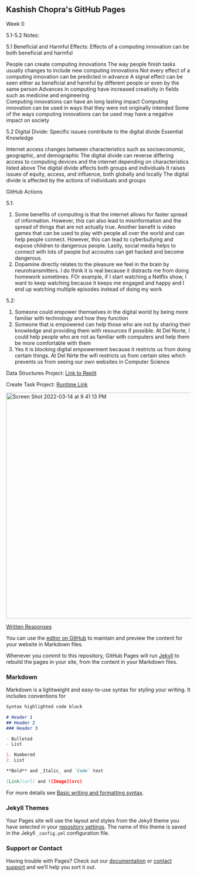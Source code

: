 ## Kashish Chopra's GitHub Pages

Week 0 

5.1-5.2 Notes:

5.1 Beneficial and Harmful Effects: Effects of a computing innovation can be both beneficial and harmful

People can create computing innovations
The way people finish tasks usually changes to include new computing innovations
Not every effect of a computing innovation can be predicted in advance
A signal effect can be seen either as beneficial and harmful by different people or even by the same person
Advances in computing have increased creativity in fields such as medicine and engineering  
Computing innovations can have an long lasting impact 
Computing innovation can be used in ways that they were not originally intended 
Some of the ways computing innovations can be used may have a negative impact on society


5.2 Digital Divide: Specific issues contribute to the digital divide Essential Knowledge

Internet access changes between characteristics such as socioeconomic, geographic, and demographic 
The digital divide can reverse differing access to computing devices and the internet depending on characteristics listed above
The digital divide affects both groups and individuals
It raises issues of equity, access, and influence, both globally and locally
The digital divide is affected by the actions of individuals and groups

GitHub Actions

5.1:
1) Some benefits of computing is that the internet allows for faster spread of information. However, this can also lead to misinformation and the spread of things that are not actually true. Another benefit is video games that can be used to play with people all over the world and can help people connect. However, this can lead to cyberbullying and expose children to dangerous people. Lastly, social media helps to connect with lots of people but accoutns can get hacked and become dangerous. 
2) Dopamine directly relates to the pleasure we feel in the brain by neurotransmitters. I do think it is real because it distracts me from doing homework sometimes. FOr example, if I start watching a Netflix show, I want to keep watching because it keeps me engaged and happy and I end up watching multiple episodes instead of doing my work

5.2:
1) Someone could empower themselves in the digital world by being more familiar with technology and how they function
2) Someone that is empowered can help those who are not by sharing their knowledge and providing them with resources if possible. At Del Norte, I could help people who are not as familiar with computers and help them be more comfortable with them
3) Yes it is blocking digital empowerment because it restricts us from doing certain things. At Del Nirte the wifi restricts us from certain sites which prevents us from seeing our own websites in Computer Science

Data Structures Project:
[Link to Replit](https://replit.com/@KashishChopra2/Week-0#animation.py)

Create Task Project:
[Runtime Link](http://54.153.91.79/ricknmorty/)

<img width="616" alt="Screen Shot 2022-03-14 at 9 41 13 PM" src="https://user-images.githubusercontent.com/89224082/158307802-55f1f2bb-5c5c-46a8-be43-7bd7ee7bdcf6.png">

[Written Responses](https://docs.google.com/document/d/13lMFs-jOwhEutvVQoaM4N0CthP0J4J3o2h7hpNbUnMc/edit?usp=sharing)


You can use the [editor on GitHub](https://github.com/kashishchopraa/Individual-Algorithmic-Project/edit/gh-pages/index.md) to maintain and preview the content for your website in Markdown files.

Whenever you commit to this repository, GitHub Pages will run [Jekyll](https://jekyllrb.com/) to rebuild the pages in your site, from the content in your Markdown files.

### Markdown

Markdown is a lightweight and easy-to-use syntax for styling your writing. It includes conventions for

```markdown
Syntax highlighted code block

# Header 1
## Header 2
### Header 3

- Bulleted
- List

1. Numbered
2. List

**Bold** and _Italic_ and `Code` text

[Link](url) and ![Image](src)
```

For more details see [Basic writing and formatting syntax](https://docs.github.com/en/github/writing-on-github/getting-started-with-writing-and-formatting-on-github/basic-writing-and-formatting-syntax).

### Jekyll Themes

Your Pages site will use the layout and styles from the Jekyll theme you have selected in your [repository settings](https://github.com/kashishchopraa/Individual-Algorithmic-Project/settings/pages). The name of this theme is saved in the Jekyll `_config.yml` configuration file.

### Support or Contact

Having trouble with Pages? Check out our [documentation](https://docs.github.com/categories/github-pages-basics/) or [contact support](https://support.github.com/contact) and we’ll help you sort it out.
